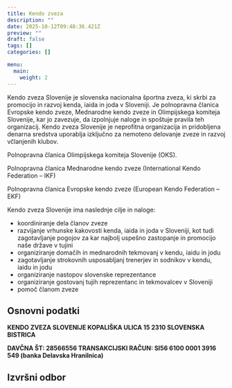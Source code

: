 ```yaml
---
title: Kendo zveza
description: ""
date: 2025-10-12T09:48:36.421Z
preview: ""
draft: false
tags: []
categories: []

menu:
  main:
    weight: 2
---
```


Kendo zveza Slovenije je slovenska nacionalna športna zveza, ki skrbi za promocijo in razvoj kenda, iaida in joda v Sloveniji. 
Je polnopravna članica Evropske kendo zveze, Mednarodne kendo zveze in Olimpijskega komiteja Slovenije, kar jo zavezuje, da izpolnjuje naloge in spoštuje pravila teh organizacij. 
Kendo zveza Slovenije je neprofitna organizacija in pridobljena denarna sredstva uporablja izključno za nemoteno delovanje zveze in razvoj včlanjenih klubov.

Polnopravna članica Olimpijskega komiteja Slovenije (OKS).

Polnopravna članica Mednarodne kendo zveze (International Kendo Federation – IKF)

Polnopravna članica Evropske kendo zveze (European Kendo Federation – EKF)

Kendo zveza Slovenije ima naslednje cilje in naloge:
- koordiniranje dela članov zveze
- razvijanje vrhunske kakovosti kenda, iaida in joda v Sloveniji, kot tudi zagotavljanje pogojov za kar najbolj uspešno zastopanje in promocijo naše države v tujini
- organiziranje domačih in mednarodnih tekmovanj v kendu, iaidu in jodu
- zagotavljanje strokovnih usposabljanj trenerjev in sodnikov v kendu, iaidu in jodu
- organiziranje nastopov slovenske reprezentance
- organiziranje gostovanj tujih reprezentanc in tekmovalcev v Sloveniji
- pomoč članom zveze

## Osnovni podatki
 
**KENDO ZVEZA SLOVENIJE
KOPALIŠKA ULICA 15
2310 SLOVENSKA BISTRICA**
 
**DAVČNA ŠT: 28566556
TRANSAKCIJSKI RAČUN:  SI56 6100 0001 3916 549  (banka Delavska Hranilnica)**

## Izvršni odbor
